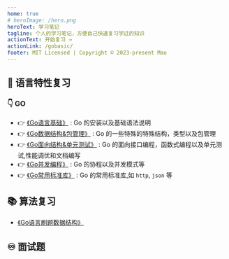 ```yaml
---
home: true
# heroImage: /hero.png
heroText: 学习笔记
tagline: 个人的学习笔记，方便自己快速复习学过的知识
actionText: 开始复习 →
actionLink: /gobasic/
footer: MIT Licensed | Copyright © 2023-present Mao
---
```


## :tada: 语言特性复习
### :point_down: GO 

- :point_right: [《Go语言基础》](/go/part0/) : Go 的安装以及基础语法说明
- :point_right: [《Go数据结构&包管理》](/go/part1/) : Go 的一些特殊的特殊结构，类型以及包管理
- :point_right: [《Go面向结构&单元测试》](/go/part2/) : Go 的面向接口编程，函数式编程以及单元测试,性能调优和文档编写
- :point_right: [《Go并发编程》](/go/part3/) : Go 的协程以及并发模式等
- :point_right: [《Go常用标准库》](/go/part4/) : Go 的常用标准库,如 `http`, `json` 等

## :books: 算法复习

- [《Go语言刷题数据结构》](/gobasic/)

## :infinity: 面试题

